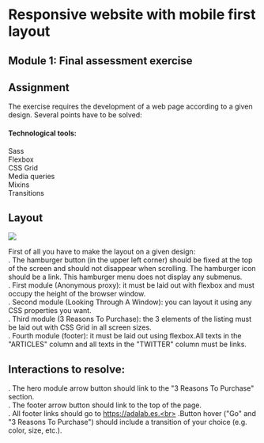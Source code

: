 # Responsive website with mobile first layout 

## **Module 1: Final assessment exercise**


## Assignment
The exercise requires the development of a web page according to a given design. Several points have to be solved:

#### Technological tools:
Sass <br>
Flexbox <br>
CSS Grid <br>
Media queries<br>
Mixins <br>
Transitions

## Layout

![](https://i.imgur.com/I9VETo1.png)


First of all you have to make the layout on a given design: <br>
 . The hamburger button (in the upper left corner) should be fixed at the top of the screen and should not disappear when scrolling. The hamburger icon should be a link.  This hamburger menu does not display any submenus. <br>
 . First module (Anonymous proxy): it must be laid out with flexbox and must occupy the height of the browser window.<br>
 . Second module (Looking Through A Window): you can layout it using any CSS properties you want.<br>
 . Third module (3 Reasons To Purchase): the 3 elements of the listing must be laid out with CSS Grid in all screen sizes.<br>
 . Fourth module (footer): it must be laid out using flexbox.All texts in the "ARTICLES" column and all texts in the "TWITTER" column must be links.



## Interactions to resolve:

 . The hero module arrow button should link to the "3 Reasons To Purchase" section.<br>
 . The footer arrow button should link to the top of the page.<br>
 . All footer links should go to https://adalab.es.<br>
 .Button hover ("Go" and "3 Reasons To Purchase") should include a transition of your choice (e.g. color, size, etc.).




